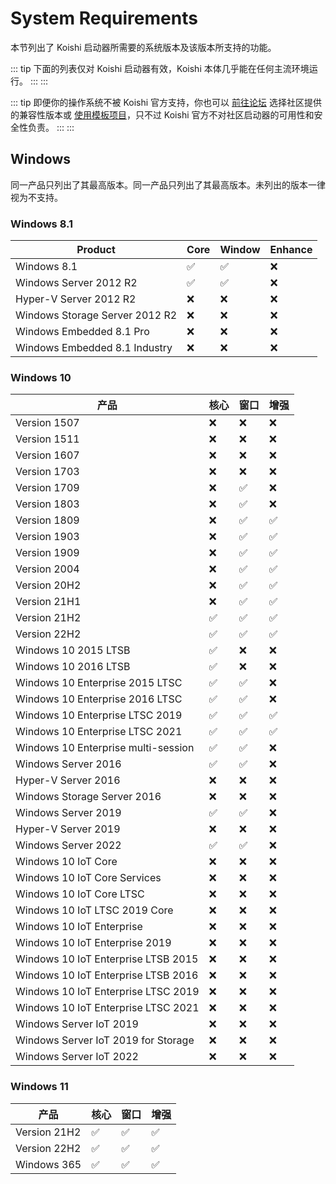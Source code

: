 # System Requirements

本节列出了 Koishi 启动器所需要的系统版本及该版本所支持的功能。

::: tip
下面的列表仅对 Koishi 启动器有效，Koishi 本体几乎能在任何主流环境运行。
:::
:::

::: tip
即便你的操作系统不被 Koishi 官方支持，你也可以 [前往论坛](https://k.ilharp.cc) 选择社区提供的兼容性版本或 [使用模板项目](../starter/boilerplate.md)，只不过 Koishi 官方不对社区启动器的可用性和安全性负责。
:::
:::

## Windows

同一产品只列出了其最高版本。同一产品只列出了其最高版本。未列出的版本一律视为不支持。

### Windows 8.1

| Product                        | Core                 | Window               | Enhance |
| ------------------------------ | -------------------- | -------------------- | ------- |
| Windows 8.1                    | :white_check_mark: | :white_check_mark: | :x:     |
| Windows Server 2012 R2         | :white_check_mark: | :white_check_mark: | :x:     |
| Hyper-V Server 2012 R2         | :x:                  | :x:                  | :x:     |
| Windows Storage Server 2012 R2 | :x:                  | :x:                  | :x:     |
| Windows Embedded 8.1 Pro       | :x:                  | :x:                  | :x:     |
| Windows Embedded 8.1 Industry  | :x:                  | :x:                  | :x:     |

### Windows 10

| 产品                                  | 核心                   | 窗口                   | 增强                   |
| ----------------------------------- | -------------------- | -------------------- | -------------------- |
| Version 1507                        | :x:                  | :x:                  | :x:                  |
| Version 1511                        | :x:                  | :x:                  | :x:                  |
| Version 1607                        | :x:                  | :x:                  | :x:                  |
| Version 1703                        | :x:                  | :x:                  | :x:                  |
| Version 1709                        | :x:                  | :white_check_mark: | :x:                  |
| Version 1803                        | :x:                  | :white_check_mark: | :x:                  |
| Version 1809                        | :x:                  | :white_check_mark: | :white_check_mark: |
| Version 1903                        | :x:                  | :white_check_mark: | :white_check_mark: |
| Version 1909                        | :x:                  | :white_check_mark: | :white_check_mark: |
| Version 2004                        | :x:                  | :white_check_mark: | :white_check_mark: |
| Version 20H2                        | :x:                  | :white_check_mark: | :white_check_mark: |
| Version 21H1                        | :x:                  | :white_check_mark: | :white_check_mark: |
| Version 21H2                        | :white_check_mark: | :white_check_mark: | :white_check_mark: |
| Version 22H2                        | :white_check_mark: | :white_check_mark: | :white_check_mark: |
| Windows 10 2015 LTSB                | :white_check_mark: | :x:                  | :x:                  |
| Windows 10 2016 LTSB                | :white_check_mark: | :x:                  | :x:                  |
| Windows 10 Enterprise 2015 LTSC     | :white_check_mark: | :white_check_mark: | :x:                  |
| Windows 10 Enterprise 2016 LTSC     | :white_check_mark: | :white_check_mark: | :x:                  |
| Windows 10 Enterprise LTSC 2019     | :white_check_mark: | :white_check_mark: | :white_check_mark: |
| Windows 10 Enterprise LTSC 2021     | :white_check_mark: | :white_check_mark: | :white_check_mark: |
| Windows 10 Enterprise multi-session | :white_check_mark: | :white_check_mark: | :x:                  |
| Windows Server 2016                 | :white_check_mark: | :white_check_mark: | :x:                  |
| Hyper-V Server 2016                 | :x:                  | :x:                  | :x:                  |
| Windows Storage Server 2016         | :x:                  | :x:                  | :x:                  |
| Windows Server 2019                 | :white_check_mark: | :white_check_mark: | :x:                  |
| Hyper-V Server 2019                 | :x:                  | :x:                  | :x:                  |
| Windows Server 2022                 | :white_check_mark: | :white_check_mark: | :x:                  |
| Windows 10 IoT Core                 | :x:                  | :x:                  | :x:                  |
| Windows 10 IoT Core Services        | :x:                  | :x:                  | :x:                  |
| Windows 10 IoT Core LTSC            | :x:                  | :x:                  | :x:                  |
| Windows 10 IoT LTSC 2019 Core       | :x:                  | :x:                  | :x:                  |
| Windows 10 IoT Enterprise           | :x:                  | :x:                  | :x:                  |
| Windows 10 IoT Enterprise 2019      | :x:                  | :x:                  | :x:                  |
| Windows 10 IoT Enterprise LTSB 2015 | :x:                  | :x:                  | :x:                  |
| Windows 10 IoT Enterprise LTSB 2016 | :x:                  | :x:                  | :x:                  |
| Windows 10 IoT Enterprise LTSC 2019 | :x:                  | :x:                  | :x:                  |
| Windows 10 IoT Enterprise LTSC 2021 | :x:                  | :x:                  | :x:                  |
| Windows Server IoT 2019             | :x:                  | :x:                  | :x:                  |
| Windows Server IoT 2019 for Storage | :x:                  | :x:                  | :x:                  |
| Windows Server IoT 2022             | :x:                  | :x:                  | :x:                  |

### Windows 11

| 产品           | 核心                   | 窗口                   | 增强                   |
| ------------ | -------------------- | -------------------- | -------------------- |
| Version 21H2 | :white_check_mark: | :white_check_mark: | :white_check_mark: |
| Version 22H2 | :white_check_mark: | :white_check_mark: | :white_check_mark: |
| Windows 365  | :white_check_mark: | :white_check_mark: | :white_check_mark: |
